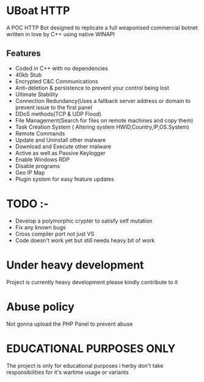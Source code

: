 # UBoat HTTP

A POC HTTP Bot designed to replicate a full weaponised commercial botnet written in love by C++ using native WINAPI

## Features 

- Coded in C++ with no dependencies
- 40kb Stub
- Encrypted C&C Communications
- Anti-deletion & persistence to prevent your control being lost
- Ultimate Stability
- Connection Redundancy(Uses a fallback server address or domain to prevent issue to the first panel
- DDoS methods(TCP & UDP Flood)
- File Management(Search for files on remote machines and copy them)
- Task Creation System ( Altering system HWID,Country,IP,OS.System)
- Remote Commands
- Update and Uninstall other malware
- Download and Execute other malware
- Active as well as Passive Keylogger
- Enable Windows RDP
- Disable programs
- Geo IP Map
- Plugin system for easy feature updates

# TODO :- 

- Develop a polymorphic crypter to satisfy self mutation 
- Fix any known bugs 
- Cross compiler port not just VS 
- Code doesn't work yet but still needs heavy bit of work 



# Under heavy development 

Project is currently heavy development please kindly contribute to it 

# Abuse policy 

Not gonna upload the PHP Panel to prevent abuse

# EDUCATIONAL PURPOSES ONLY 

The project is only for educational purposes i herby don't take responsibilities for it's wartime usage or variants 

